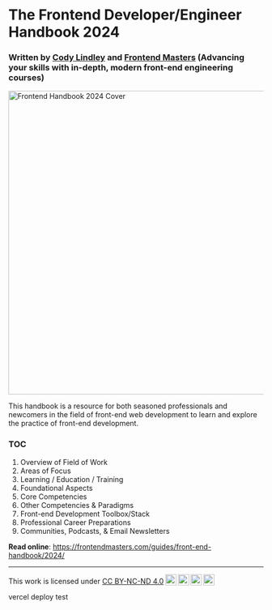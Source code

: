 # The Frontend Developer/Engineer Handbook 2024

### Written by [Cody Lindley](http://codylindley.com/) and [Frontend Masters](https://frontendmasters.com/?utm_source=guides&utm_medium=github&utm_campaign=feh2024) (Advancing your skills with in-depth, modern front-end engineering courses)

<a href="https://frontendmasters.com/guides/front-end-handbook/2024/"><img src="https://frontendmasters.com/guides/front-end-handbook/2024/images/FEM2024_1000w.jpeg" alt="Frontend Handbook 2024 Cover" width=600 /></a>

This handbook is a resource for both seasoned professionals and newcomers in the field of front-end web development to learn and explore the practice of front-end development.

### TOC

1. Overview of Field of Work
2. Areas of Focus
3. Learning / Education / Training
4. Foundational Aspects
5. Core Competencies
6. Other Competencies & Paradigms
7. Front-end Development Toolbox/Stack
8. Professional Career Preparations
9. Communities, Podcasts, & Email Newsletters

**Read online**: https://frontendmasters.com/guides/front-end-handbook/2024/

---

<p xmlns:cc="http://creativecommons.org/ns#" >This work is licensed under <a href="http://creativecommons.org/licenses/by-nc-nd/4.0/?ref=chooser-v1" target="_blank" rel="license noopener noreferrer" style="display:inline-block;">CC BY-NC-ND 4.0<img style="height:22px!important;margin-left:3px;vertical-align:text-bottom;" src="https://mirrors.creativecommons.org/presskit/icons/cc.svg?ref=chooser-v1"><img style="height:22px!important;margin-left:3px;vertical-align:text-bottom;" src="https://mirrors.creativecommons.org/presskit/icons/by.svg?ref=chooser-v1"><img style="height:22px!important;margin-left:3px;vertical-align:text-bottom;" src="https://mirrors.creativecommons.org/presskit/icons/nc.svg?ref=chooser-v1"><img style="height:22px!important;margin-left:3px;vertical-align:text-bottom;" src="https://mirrors.creativecommons.org/presskit/icons/nd.svg?ref=chooser-v1"></a></p>

vercel deploy test